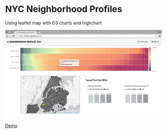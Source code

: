# NYC Neighborhood Profiles

Using leaflet map with D3 charts and highchart 

![Alt text](data/screenshot.png)

[Demo](https://livenlulu.github.io/nycprofiles/)